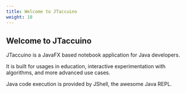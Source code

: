 ```yaml
---
title: Welcome to JTaccuino
weight: 10
---
```


## Welcome to JTaccuino

JTaccuino is a JavaFX based notebook application for Java developers.

It is built for usages in education, interactive experimentation with algorithms, and more advanced use cases.

Java code execution is provided by JShell, the awesome Java REPL.